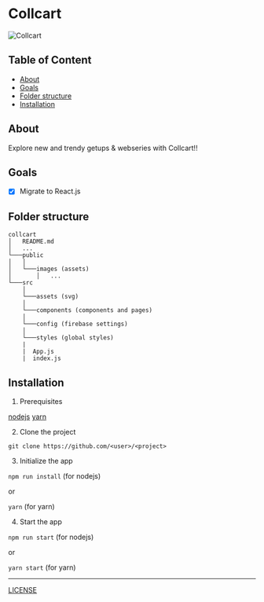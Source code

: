 # Collcart

![Collcart](./public/images/iPhone.png)

## Table of Content

- [About](#about)
- [Goals](#goals)
- [Folder structure](#folder-structure)
- [Installation](#installation)

## About

Explore new and trendy getups & webseries with Collcart!!

## Goals

- [X] Migrate to React.js

## Folder structure

```
collcart
│   README.md
│   ...
└───public
│   │
│   └───images (assets)
│       │   ...
└───src
    │   
    └───assets (svg)
    │   
    └───components (components and pages)
    │   
    └───config (firebase settings)
    │   
    └───styles (global styles)
    |
    |  App.js
    |  index.js
```

## Installation

1. Prerequisites

[nodejs](https://nodejs.org)
[yarn](https://yarnpkg.com)

2. Clone the project

`git clone https://github.com/<user>/<project>`

3. Initialize the app

`npm run install` (for nodejs)

or

`yarn` (for yarn)

4. Start the app

`npm run start` (for nodejs)

or

`yarn start` (for yarn)

------

[LICENSE](./LICENSE)
